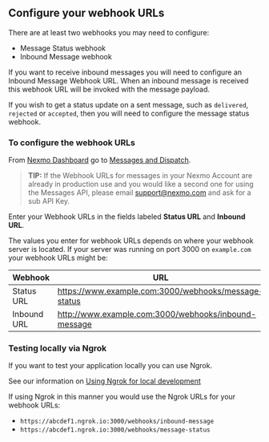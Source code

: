 ## Configure your webhook URLs

There are at least two webhooks you may need to configure:

* Message Status webhook
* Inbound Message webhook

If you want to receive inbound messages you will need to configure an Inbound Message Webhook URL. When an inbound message is received this webhook URL will be invoked with the message payload.

If you wish to get a status update on a sent message, such as `delivered`, `rejected` or `accepted`, then you will need to configure the message status webhook.

### To configure the webhook URLs

From [Nexmo Dashboard](https://dashboard.nexmo.com) go to [Messages and Dispatch](https://dashboard.nexmo.com/messages).

> **TIP:** If the Webhook URLs for messages in your Nexmo Account are already in production use and you would like a second one for using the Messages API, please email [support@nexmo.com](mailto:support@nexmo.com) and ask for a sub API Key.

Enter your Webhook URLs in the fields labeled **Status URL** and **Inbound URL**.

The values you enter for webhook URLs depends on where your webhook server is located. If your server was running on port 3000 on `example.com` your webhook URLs might be:

Webhook | URL
---|---
Status URL | https://www.example.com:3000/webhooks/message-status
Inbound URL | http://www.example.com:3000/webhooks/inbound-message

### Testing locally via Ngrok

If you want to test your application locally you can use Ngrok.

See our information on [Using Ngrok for local development](/concepts/guides/webhooks#using-ngrok-for-local-development)

If using Ngrok in this manner you would use the Ngrok URLs for your webhook URLs:

* `https://abcdef1.ngrok.io:3000/webhooks/inbound-message`
* `https://abcdef1.ngrok.io:3000/webhooks/message-status`
